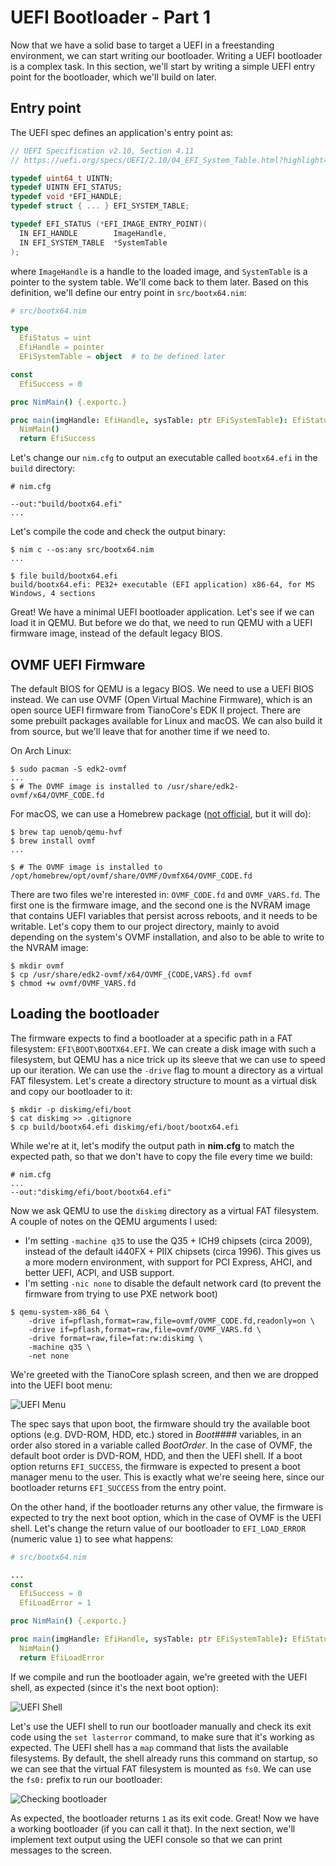 # UEFI Bootloader - Part 1

Now that we have a solid base to target a UEFI in a freestanding environment, we can start writing our bootloader. Writing a UEFI bootloader is a complex task. In this section, we'll start by writing a simple UEFI entry point for the bootloader, which we'll build on later.

## Entry point

The UEFI spec defines an application's entry point as:

```c
// UEFI Specification v2.10, Section 4.11
// https://uefi.org/specs/UEFI/2.10/04_EFI_System_Table.html?highlight=efi_system_table#efi-image-entry-point

typedef uint64_t UINTN;
typedef UINTN EFI_STATUS;
typedef void *EFI_HANDLE;
typedef struct { ... } EFI_SYSTEM_TABLE;

typedef EFI_STATUS (*EFI_IMAGE_ENTRY_POINT)(
  IN EFI_HANDLE        ImageHandle,
  IN EFI_SYSTEM_TABLE  *SystemTable
);
```

where `ImageHandle` is a handle to the loaded image, and `SystemTable` is a pointer to the system table. We'll come back to them later. Based on this definition, we'll define our entry point in `src/bootx64.nim`:

```nim
# src/bootx64.nim

type
  EfiStatus = uint
  EfiHandle = pointer
  EFiSystemTable = object  # to be defined later

const
  EfiSuccess = 0

proc NimMain() {.exportc.}

proc main(imgHandle: EfiHandle, sysTable: ptr EFiSystemTable): EfiStatus {.exportc.} =
  NimMain()
  return EfiSuccess
```

Let's change our `nim.cfg` to output an executable called `bootx64.efi` in the `build` directory:

```properties
# nim.cfg

--out:"build/bootx64.efi"
...
```

Let's compile the code and check the output binary:

```sh-session
$ nim c --os:any src/bootx64.nim
...

$ file build/bootx64.efi
build/bootx64.efi: PE32+ executable (EFI application) x86-64, for MS Windows, 4 sections
```

Great! We have a minimal UEFI bootloader application. Let's see if we can load it in QEMU. But before we do that, we need to run QEMU with a UEFI firmware image, instead of the default legacy BIOS.

## OVMF UEFI Firmware

The default BIOS for QEMU is a legacy BIOS. We need to use a UEFI BIOS instead. We can use OVMF (Open Virtual Machine Firmware), which is an open source UEFI firmware from TianoCore's EDK II project. There are some prebuilt packages available for Linux and macOS. We can also build it from source, but we'll leave that for another time if we need to.

On Arch Linux:

```sh-session
$ sudo pacman -S edk2-ovmf
...
$ # The OVMF image is installed to /usr/share/edk2-ovmf/x64/OVMF_CODE.fd
```

For macOS, we can use a Homebrew package ([not official][1], but it will do):

```sh-session
$ brew tap uenob/qemu-hvf
$ brew install ovmf
...

$ # The OVMF image is installed to /opt/homebrew/opt/ovmf/share/OVMF/OvmfX64/OVMF_CODE.fd
```

There are two files we're interested in: `OVMF_CODE.fd` and `OVMF_VARS.fd`. The first one is the firmware image, and the second one is the NVRAM image that contains UEFI variables that persist across reboots, and it needs to be writable. Let's copy them to our project directory, mainly to avoid depending on the system's OVMF installation, and also to be able to write to the NVRAM image:

```sh-session
$ mkdir ovmf
$ cp /usr/share/edk2-ovmf/x64/OVMF_{CODE,VARS}.fd ovmf
$ chmod +w ovmf/OVMF_VARS.fd
```

## Loading the bootloader

The firmware expects to find a bootloader at a specific path in a FAT filesystem: `EFI\BOOT\BOOTX64.EFI`. We can create a disk image with such a filesystem, but QEMU has a nice trick up its sleeve that we can use to speed up our iteration. We can use the `-drive` flag to mount a directory as a virtual FAT filesystem. Let's create a directory structure to mount as a virtual disk and copy our bootloader to it:

```sh-session
$ mkdir -p diskimg/efi/boot
$ cat diskimg >> .gitignore
$ cp build/bootx64.efi diskimg/efi/boot/bootx64.efi
```

While we're at it, let's modify the output path in **nim.cfg** to match the expected path, so that we don't have to copy the file every time we build:

```properties
# nim.cfg
...
--out:"diskimg/efi/boot/bootx64.efi"
```

Now we ask QEMU to use the `diskimg` directory as a virtual FAT filesystem. A couple of notes on the QEMU arguments I used:
- I'm setting `-machine q35` to use the Q35 + ICH9 chipsets (circa 2009), instead of the default i440FX + PIIX chipsets (circa 1996). This gives us a more modern environment, with support for PCI Express, AHCI, and better UEFI, ACPI, and USB support.
- I'm setting `-nic none` to disable the default network card (to prevent the firmware from trying to use PXE network boot)

```sh-session
$ qemu-system-x86_64 \
    -drive if=pflash,format=raw,file=ovmf/OVMF_CODE.fd,readonly=on \
    -drive if=pflash,format=raw,file=ovmf/OVMF_VARS.fd \
    -drive format=raw,file=fat:rw:diskimg \
    -machine q35 \
    -net none
```

We're greeted with the TianoCore splash screen, and then we are dropped into the UEFI boot menu:

![UEFI Menu](uefi-menu.png)

The spec says that upon boot, the firmware should try the available boot options (e.g. DVD-ROM, HDD, etc.) stored in _Boot####_ variables, in an order also stored in a variable called _BootOrder_. In the case of OVMF, the default boot order is DVD-ROM, HDD, and then the UEFI shell. If a boot option returns `EFI_SUCCESS`, the firmware is expected to present a boot manager menu to the user. This is exactly what we're seeing here, since our bootloader returns `EFI_SUCCESS` from the entry point.

On the other hand, if the bootloader returns any other value, the firmware is expected to try the next boot option, which in the case of OVMF is the UEFI shell. Let's change the return value of our bootloader to `EFI_LOAD_ERROR` (numeric value `1`) to see what happens:

```nim
# src/bootx64.nim

...
const
  EfiSuccess = 0
  EfiLoadError = 1

proc NimMain() {.exportc.}

proc main(imgHandle: EfiHandle, sysTable: ptr EFiSystemTable): EfiStatus {.exportc.} =
  NimMain()
  return EfiLoadError
```

If we compile and run the bootloader again, we're greeted with the UEFI shell, as expected (since it's the next boot option):

![UEFI Shell](uefi-shell.png)

Let's use the UEFI shell to run our bootloader manually and check its exit code using the `set lasterror` command, to make sure that it's working as expected. The UEFI shell has a `map` command that lists the available filesystems. By default, the shell already runs this command on startup, so we can see that the virtual FAT filesystem is mounted as `fs0`. We can use the `fs0:` prefix to run our bootloader:

![Checking bootloader](checking-bootloader.png)

As expected, the bootloader returns `1` as its exit code. Great! Now we have a working bootloader (if you can call it that). In the next section, we'll implement text output using the UEFI console so that we can print messages to the screen.

[1]: https://gist.github.com/haharoit/a81fecd847003626ef9ef700e4901d15
